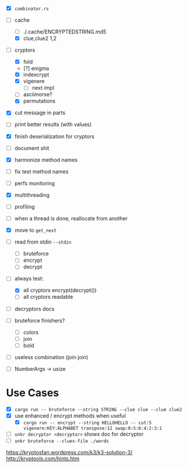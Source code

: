 - [x] `combinator.rs`
- [ ] cache
  - [ ] ./.cache/ENCRYPTEDSTRING.md5
  - [x] clue,clue2 1,2
- [ ] cryptors
  - [x] fold
  - [?] enigma
  - [x] indexcrypt
  - [x] vigenere
    - [ ] next impl
  - [ ] asciimorse?
  - [x] permutations
- [x] cut message in parts
- [ ] print better results (with values)
- [x] finish deserialization for cryptors
- [ ] document shit
- [x] harmonize method names
- [ ] fix test method names
- [ ] perfs monitoring
- [x] multithreading
- [ ] profiling
- [ ] when a thread is done, reallocate from another
- [x] move to `get_next`
- [ ] read from stdin `--stdin`
  - [ ] bruteforce
  - [ ] encrypt
  - [ ] decrypt
- [ ] always test:
  - [x] all cryptors encrypt(decrypt())
  - [ ] all cryptors readable
- [ ] decryptors docs
- [ ] bruteforce finishers?
  - [ ] colors
  - [ ] join
  - [ ] bold
- [ ] useless combination (join join)
- [ ] NumberArgs -> usize


# Use Cases
- [x] `cargo run -- bruteforce --string STRING --clue clue --clue clue2 `
- [x] use enhanced / encrypt methods when useful
  - [x] `cargo run -- encrypt --string HELLOHELLO -- cut:5 vigenere:KEY:ALPHABET transpose:12 swap:0:5:6:4:2:3:1`
- [ ] `unkr decryptor <decryptor>` shows doc for decryptor
- [ ] `unkr bruteforce --clues-file ./words`

https://kryptosfan.wordpress.com/k3/k3-solution-3/
http://kryptools.com/hints.htm
